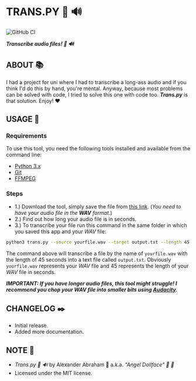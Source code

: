 # TRANS.PY :snake: :loud_sound:

![GitHub CI](https://github.com/angeldollface/trans.py/actions/workflows/python.yml/badge.svg)

***Transcribe audio files! :snake: :loud_sound:***

## ABOUT :books:

I had a project for uni where I had to transcribe a long-ass audio and if you think I'd do this by hand, you're mental. Anyway, because most problems can be solved with code, I tried to solve this one with code too. ***Trans.py*** is that solution. Enjoy! :heart:

## USAGE :hammer:

### Requirements

To use this tool, you need the following tools installed and available from the command line:

- [Python 3.x](https://www.python.org/)
- [Git](https://git-scm.org)
- [FFMPEG](https://ffmpeg.org/)

### Steps

- 1.) Download the tool, simply save the file from [this link](https://raw.githubusercontent.com/angeldollface/trans.py/main/src/trans.py). (*You need to have your audio file in the **WAV** format.*)
- 2.) Find out how long your audio file is in seconds.
- 3.) To transcribe your file run this command in the same folder in which you saved this app and your *WAV* file:

```bash
python3 trans.py --source yourfile.wav --target output.txt --length 45
```

The command above will transcribe a file by the name of `yourfile.wav` with the length of 45 seconds into a text file called `output.txt`. Obviously `yourfile.wav` represents your *WAV* file and 45 represents the length of your *WAV* file in seconds.

***IMPORTANT: If you have longer audio files, this tool might struggle! I recommend you chop your WAV file into smaller bits using [Audacity](https://audacityteam.org/).***

## CHANGELOG :black_nib:

- Initial release.
- Added more documentation.

## NOTE :scroll:

- *Trans.py :snake: :loud_sound:* by Alexander Abraham :black_heart: a.k.a. *"Angel Dollface" :dolls: :ribbon:*
- Licensed under the MIT license.

